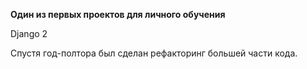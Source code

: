 **Один из первых проектов для личного обучения**

Django 2


Спустя год-полтора был сделан рефакторинг большей части кода.